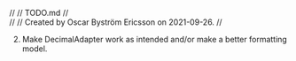 //
//  TODO.md
//  
//
//  Created by Oscar Byström Ericsson on 2021-09-26.
//

2. Make DecimalAdapter work as intended and/or make a better formatting model.
